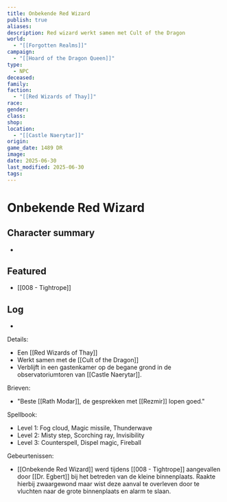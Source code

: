 ```yaml
---
title: Onbekende Red Wizard
publish: true
aliases: 
description: Red wizard werkt samen met Cult of the Dragon
world:
  - "[[Forgotten Realms]]"
campaign:
  - "[[Hoard of the Dragon Queen]]"
type:
  - NPC
deceased: 
family: 
faction:
  - "[[Red Wizards of Thay]]"
race: 
gender: 
class: 
shop: 
location:
  - "[[Castle Naerytar]]"
origin: 
game_date: 1489 DR
image: 
date: 2025-06-30
last_modified: 2025-06-30
tags: 
---
```

# Onbekende Red Wizard

## Character summary
* 

## Featured
- [[008 - Tightrope]]


## Log
* 
Details:
- Een [[Red Wizards of Thay]] 
- Werkt samen met de [[Cult of the Dragon]]
- Verblijft in een gastenkamer op de begane grond in de observatoriumtoren van [[Castle Naerytar]]. 

Brieven:
- "Beste [[Rath Modar]], de gesprekken met [[Rezmir]] lopen goed."

Spellbook:
- Level 1:  Fog cloud, Magic missile, Thunderwave
- Level 2:  Misty step, Scorching ray, Invisibility
- Level 3:  Counterspell, Dispel magic, Fireball

Gebeurtenissen:
* [[Onbekende Red Wizard]] werd tijdens [[008 - Tightrope]] aangevallen door [[Dr. Egbert]] bij het betreden van de kleine binnenplaats. Raakte hierbij zwaargewond maar wist deze aanval te overleven door te vluchten naar de grote binnenplaats en alarm te slaan.